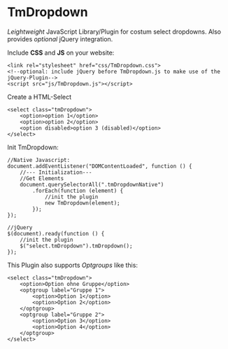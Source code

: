 # TmDropdown

*Leightweight* JavaScript Library/Plugin for costum select dropdowns. 
Also provides *optional* jQuery integration.

Include **CSS** and **JS** on your website:

    <link rel="stylesheet" href="css/TmDropdown.css">
    <!--optional: include jQuery before TmDropdown.js to make use of the jQuery-Plugin-->
    <script src="js/TmDropdown.js"></script>

Create a HTML-Select

    <select class="tmDropdown">
        <option>option 1</option>
        <option>option 2</option>
        <option disabled>option 3 (disabled)</option>
    </select>

Init TmDropdown:

    //Native Javascript:
    document.addEventListener("DOMContentLoaded", function () {
        //--- Initialization---
        //Get Elements
        document.querySelectorAll(".tmDropdownNative")
            .forEach(function (element) {
                //init the plugin
                new TmDropdown(element);
            });
    });
    
    //jQuery
    $(document).ready(function () {
        //init the plugin
        $("select.tmDropdown").tmDropdown();
    });

This Plugin also supports *Optgroups* like this:

    <select class="tmDropdown">
        <option>Option ohne Gruppe</option>
        <optgroup label="Gruppe 1">
            <option>Option 1</option>
            <option>Option 2</option>
        </optgroup>
        <optgroup label="Gruppe 2">
            <option>Option 3</option>
            <option>Option 4</option>
        </optgroup>
    </select>


